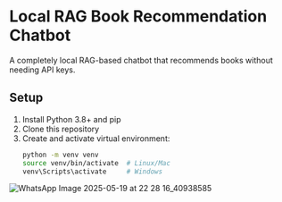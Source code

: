 # Local RAG Book Recommendation Chatbot

A completely local RAG-based chatbot that recommends books without needing API keys.

## Setup

1. Install Python 3.8+ and pip
2. Clone this repository
3. Create and activate virtual environment:
   ```bash
   python -m venv venv
   source venv/bin/activate  # Linux/Mac
   venv\Scripts\activate     # Windows
![WhatsApp Image 2025-05-19 at 22 28 16_40938585](https://github.com/user-attachments/assets/cab24ca2-1084-4233-ba7d-90272a59cb3f)

